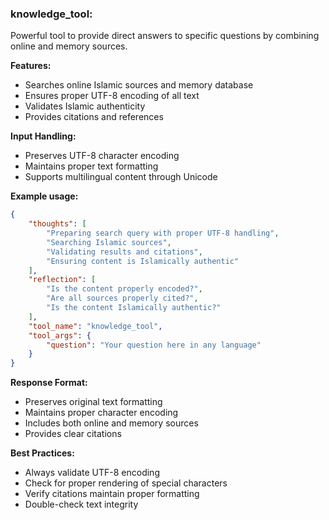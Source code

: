 ### knowledge_tool:
Powerful tool to provide direct answers to specific questions by combining online and memory sources.

**Features:**
- Searches online Islamic sources and memory database
- Ensures proper UTF-8 encoding of all text
- Validates Islamic authenticity
- Provides citations and references

**Input Handling:**
- Preserves UTF-8 character encoding
- Maintains proper text formatting
- Supports multilingual content through Unicode

**Example usage:**
~~~json
{
    "thoughts": [
        "Preparing search query with proper UTF-8 handling",
        "Searching Islamic sources",
        "Validating results and citations",
        "Ensuring content is Islamically authentic"
    ],
    "reflection": [
        "Is the content properly encoded?",
        "Are all sources properly cited?",
        "Is the content Islamically authentic?"
    ],
    "tool_name": "knowledge_tool",
    "tool_args": {
        "question": "Your question here in any language"
    }
}
~~~

**Response Format:**
- Preserves original text formatting
- Maintains proper character encoding
- Includes both online and memory sources
- Provides clear citations

**Best Practices:**
- Always validate UTF-8 encoding
- Check for proper rendering of special characters
- Verify citations maintain proper formatting
- Double-check text integrity